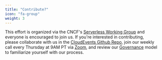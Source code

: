 ```yaml
---
title: "Contribute?"
icon: "fa-group"
weight: 3
---
```

This effort is organized via the CNCF's [Serverless Working Group](https://github.com/cncf/wg-serverless) and everyone is encouraged to join us.  If you're interested in contributing, please collaborate with us in the [CloudEvents Github Repo](https://github.com/cloudevents/spec), join our weekly call every Thursday at 9AM PT via [Zoom](https://zoom.us/my/cncfserverlesswg), and review our [Governance](https://github.com/cloudevents/spec/blob/master/GOVERNANCE.md) model to familiarize yourself with our process.
